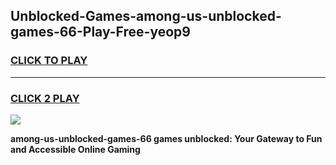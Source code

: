 
## Unblocked-Games-among-us-unblocked-games-66-Play-Free-yeop9
<h3>
<a href="https://premium76.site?title=among-us-unblocked-games-66&ref=19M">CLICK TO PLAY</a></h3>
<hr>

<h3>
<a href="https://premium76.site?title=among-us-unblocked-games-66&ref=19M">CLICK 2 PLAY</a>
  
</h3>

<a href="https://premium76.site?title=among-us-unblocked-games-66&ref=19M"><img src="https://clearcache.store/games.png"></a>


**among-us-unblocked-games-66 games unblocked: Your Gateway to Fun and Accessible Online Gaming**
